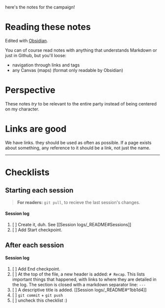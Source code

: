here's the notes for the campaign!

# Reading these notes

Edited with [Obsidian](https://obsidian.md/).

You can of course read notes with anything that understands Markdown or just in Github, but you'll loose:
- navigation through links and tags
- any Canvas (maps) (format only readable by Obsidian)

# Perspective

These notes *try* to be relevant to the entire party instead of being centered on my character.

# Links are good

We have links. they should be used as often as possible.
If a page exists about something, any reference to it should be a link, not just the name.

---

# Checklists

## Starting each session

> **For readers:** `git pull`, to recieve the last session's changes.

#### Session log

1. [ ] Create it, duh. See [[Session logs/_README#Sessions]]
2. [ ] Add Start checkpoint.

## After each session

#### Session log

1. [ ] Add End checkpoint.
2. [ ] At the top of the file, a new header is added: `# Recap`.
  This lists important things that happened, with links to where they are detailed in the log.
  The section is closed with a markdown separator line: `---`
3. [ ] A descriptive title is added. [[Session logs/_README#^1bb1d4]]
4. [ ] `git commit` + `git push`
5. [ ] uncheck this checklist :)